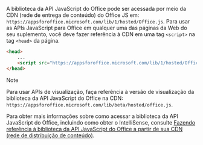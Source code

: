 A biblioteca da API JavaScript do Office pode ser acessada por meio da CDN (rede de entrega de conteúdo) do Office JS em: `https://appsforoffice.microsoft.com/lib/1/hosted/Office.js`. Para usar as APIs JavaScript para Office em qualquer uma das páginas da Web do seu suplemento, você deve fazer referência à CDN em uma tag `<script>` na tag `<head>` da página.

```html
<head>
    ...
    <script src="https://appsforoffice.microsoft.com/lib/1/hosted/Office.js" type="text/javascript"></script>
</head>
```

> [!NOTE]
> Para usar APIs de visualização, faça referência à versão de visualização da biblioteca da API JavaScript do Office na CDN: `https://appsforoffice.microsoft.com/lib/beta/hosted/office.js`.

Para obter mais informações sobre como acessar a biblioteca da API JavaScript do Office, incluindo como obter o IntelliSense, consulte [Fazendo referência à biblioteca da API JavaScript do Office a partir de sua CDN (rede de distribuição de conteúdo)](../develop/referencing-the-javascript-api-for-office-library-from-its-cdn.md).